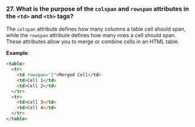 ### **27. What is the purpose of the `colspan` and `rowspan` attributes in the `<td>` and `<th>` tags?**

The `colspan` attribute defines how many columns a table cell should span, while the `rowspan` attribute defines how many rows a cell should span. These attributes allow you to merge or combine cells in an HTML table.

**Example**:
```html
<table>
  <tr>
    <td rowspan="2">Merged Cell</td>
    <td>Cell 1</td>
    <td>Cell 2</td>
  </tr>
  <tr>
    <td>Cell 3</td>
    <td>Cell 4</td>
  </tr>
</table>
```